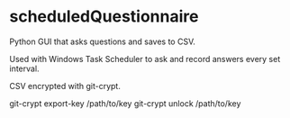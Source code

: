 # scheduledQuestionnaire

Python GUI that asks questions and saves to CSV.

Used with Windows Task Scheduler to ask and record answers every set interval.



CSV encrypted with git-crypt.

git-crypt export-key /path/to/key
git-crypt unlock /path/to/key
